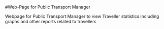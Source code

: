 #Web-Page for Public Transport Manager

Webpage for Public Transport Manager to view Traveller statistics including graphs and other reports related to travellers
